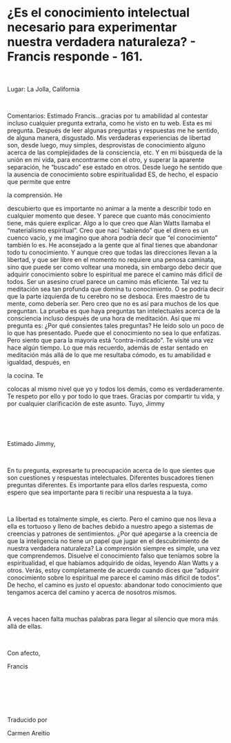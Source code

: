 # ¿Es el conocimiento intelectual necesario para experimentar nuestra verdadera naturaleza? - Francis responde - 161.



&nbsp;





Lugar: La Jolla, California






&nbsp;






Comentarios: Estimado Francis&hellip;gracias por tu amabilidad al contestar incluso cualquier pregunta extra&ntilde;a, como he visto en tu web. Esta es mi pregunta. Despu&eacute;s de leer algunas preguntas y respuestas me he sentido, de alguna manera, disgustado. Mis verdaderas experiencias de libertad son, desde luego, muy simples, desprovistas de conocimiento alguno acerca de las complejidades de la consciencia, etc. Y en mi b&uacute;squeda de la uni&oacute;n en mi vida, para encontrarme con el otro, y superar la aparente separaci&oacute;n, he &ldquo;buscado&rdquo; ese estado en otros. Desde luego he sentido que la ausencia de conocimiento sobre espiritualidad ES, de hecho, el espacio que permite que entre 





la comprensi&oacute;n. He




 descubierto que es importante no animar a la mente a describir todo en cualquier momento que desee. Y parece que cuanto m&aacute;s conocimiento tiene, m&aacute;s quiere explicar. Algo a lo que creo que Alan Watts llamaba el &ldquo;materialismo espiritual&rdquo;. Creo que nac&iacute; &ldquo;sabiendo&rdquo; que el dinero es un cuenco vac&iacute;o, y me imagino que ahora podr&iacute;a decir que &ldquo;el conocimiento&rdquo; tambi&eacute;n lo es. He aconsejado a la gente que al final tienes que abandonar todo tu conocimiento. Y aunque creo que todas las direcciones llevan a la libertad, y que ser libre en el momento no requiere una penosa caminata, sino que puede ser como voltear una moneda, sin embargo debo decir que adquirir conocimiento sobre lo espiritual me parece el camino m&aacute;s dif&iacute;cil de todos. Ser un asesino cruel parece un camino m&aacute;s eficiente. Tal vez tu meditaci&oacute;n sea tan profunda que domina tu conocimiento. O se podr&iacute;a decir que la parte izquierda de tu cerebro no se desboca. Eres maestro de tu mente, como deber&iacute;a ser. Pero creo que no es as&iacute; para muchos de los que preguntan. La prueba es que haya preguntas tan intelectuales acerca de la consciencia incluso despu&eacute;s de una hora de meditaci&oacute;n. As&iacute; que mi pregunta es: &iquest;Por qu&eacute; consientes tales preguntas? He le&iacute;do solo un poco de lo que has presentado. Puede que el conocimiento no sea lo que enfatizas. Pero siento que para la mayor&iacute;a est&aacute; &ldquo;contra-indicado&rdquo;. Te visit&eacute; una vez hace alg&uacute;n tiempo. Lo que m&aacute;s recuerdo, adem&aacute;s de estar sentado en meditaci&oacute;n m&aacute;s all&aacute; de lo que me resultaba c&oacute;modo, es tu amabilidad e igualdad, despu&eacute;s, en 




la cocina. Te





 colocas al mismo nivel que yo y todos los dem&aacute;s, como es verdaderamente. Te respeto por ello y por todo lo que traes. Gracias por compartir tu vida, y por cualquier clarificaci&oacute;n de este asunto. Tuyo, Jimmy






&nbsp;







&nbsp;






Estimado Jimmy,






&nbsp;






En tu pregunta, expresarte tu preocupaci&oacute;n acerca de lo que sientes que son cuestiones y respuestas intelectuales. Diferentes buscadores tienen preguntas diferentes. Es importante para ellos darles respuesta, como espero que sea importante para ti recibir una respuesta a la tuya.






&nbsp;






La libertad es totalmente simple, es cierto. Pero el camino que nos lleva a ella es tortuoso y lleno de baches debido a nuestro apego a sistemas de creencias y patrones de sentimientos. &iquest;Por qu&eacute; apegarse a la creencia de que la inteligencia no tiene un papel que jugar en el descubrimiento de nuestra verdadera naturaleza? La comprensi&oacute;n siempre es simple, una vez que comprendemos. Disuelve el conocimiento falso que ten&iacute;amos sobre la espiritualidad, el que hab&iacute;amos adquirido de o&iacute;das, leyendo Alan Watts y a otros. Ver&aacute;s, estoy completamente de acuerdo cuando dices que &ldquo;adquirir conocimiento sobre lo espiritual me parece el camino m&aacute;s dif&iacute;cil de todos&rdquo;. De hecho, el camino es justo el opuesto: abandonar todo conocimiento que tengamos acerca del camino y acerca de nosotros mismos.






&nbsp;






A veces hacen falta muchas palabras para llegar al silencio que mora m&aacute;s all&aacute; de ellas.






&nbsp;






Con afecto, 





Francis






&nbsp;







&nbsp;







&nbsp;






Traducido por 






Carmen Areitio









